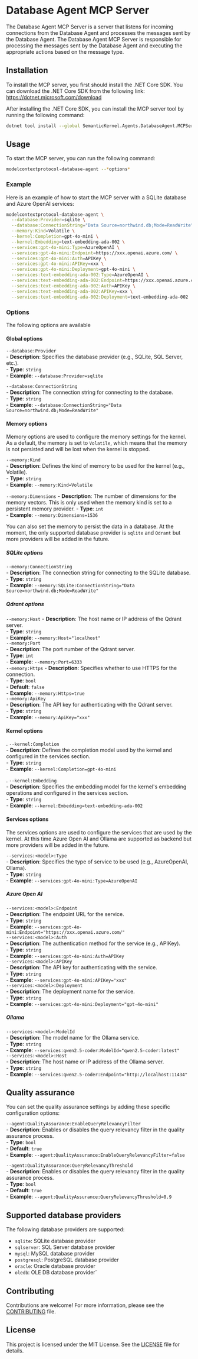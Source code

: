 ﻿# Database Agent MCP Server

The Database Agent MCP Server is a server that listens for incoming connections from the Database Agent and processes the messages sent by the Database Agent. The Database Agent MCP Server is responsible for processing the messages sent by the Database Agent and executing the appropriate actions based on the message type.

## Installation

To install the MCP server, you first should install the .NET Core SDK. 
You can download the .NET Core SDK from the following link: https://dotnet.microsoft.com/download

After installing the .NET Core SDK, you can install the MCP server tool by running the following command:

```bash
dotnet tool install --global SemanticKernel.Agents.DatabaseAgent.MCPServer
```

## Usage

To start the MCP server, you can run the following command:

```bash
modelcontextprotocol-database-agent --*options*
```

### Example

Here is an example of how to start the MCP server with a SQLite database and Azure OpenAI services:

```bash
modelcontextprotocol-database-agent \
  --database:Provider=sqlite \
  --database:ConnectionString="Data Source=northwind.db;Mode=ReadWrite" \
  --memory:Kind=Volatile \
  --kernel:Completion=gpt-4o-mini \
  --kernel:Embedding=text-embedding-ada-002 \
  --services:gpt-4o-mini:Type=AzureOpenAI \
  --services:gpt-4o-mini:Endpoint=https://xxx.openai.azure.com/ \
  --services:gpt-4o-mini:Auth=APIKey \
  --services:gpt-4o-mini:APIKey=xxx \
  --services:gpt-4o-mini:Deployment=gpt-4o-mini \
  --services:text-embedding-ada-002:Type=AzureOpenAI \
  --services:text-embedding-ada-002:Endpoint=https://xxx.openai.azure.com/ \
  --services:text-embedding-ada-002:Auth=APIKey \
  --services:text-embedding-ada-002:APIKey=xxx \
  --services:text-embedding-ada-002:Deployment=text-embedding-ada-002
```

### Options

The following options are available

#### Global options

`--database:Provider`  
    - **Description**: Specifies the database provider (e.g., SQLite, SQL Server, etc.).  
    - **Type**: `string`  
    - **Example**: `--database:Provider=sqlite` 

`--database:ConnectionString`  
    - **Description**: The connection string for connecting to the database.  
    - **Type**: `string`  
    - **Example**: `--database:ConnectionString="Data Source=northwind.db;Mode=ReadWrite"`  

#### Memory options

Memory options are used to configure the memory settings for the kernel. 
As a default, the memory is set to `Volatile`, which means that the memory is not persisted and will be lost when the kernel is stopped.

`--memory:Kind`  
    - **Description**: Defines the kind of memory to be used for the kernel (e.g., Volatile).  
    - **Type**: `string`  
    - **Example**: `--memory:Kind=Volatile`

`--memory:Dimensions`
    - **Description**: The number of dimensions for the memory vectors.  This is only used when the memory kind is set to a persistent memory provider.
    - **Type**: `int`  
    - **Example**: `--memory:Dimensions=1536`  

You can also set the memory to persist the data in a database. At the moment, the only supported database provider is `sqlite` and `Qdrant` but more providers will be added in the future.

##### SQLite options

`--memory:ConnectionString`  
    - **Description**: The connection string for connecting to the SQLite database.  
    - **Type**: `string`  
    - **Example**: `--memory:SQLite:ConnectionString="Data Source=northwind.db;Mode=ReadWrite"`

##### Qdrant options

`--memory:Host`
    - **Description**: The host name or IP address of the Qdrant server.  
    - **Type**: `string`  
    - **Example**: `--memory:Host="localhost"`  
`--memory:Port`  
    - **Description**: The port number of the Qdrant server.  
    - **Type**: `int`  
    - **Example**: `--memory:Port=6333`  
`--memory:Https`
    - **Description**: Specifies whether to use HTTPS for the connection.  
    - **Type**: `bool`  
    - **Default**: `false`  
    - **Example**: `--memory:Https=true`  
`--memory:ApiKey`  
    - **Description**: The API key for authenticating with the Qdrant server.  
    - **Type**: `string`  
    - **Example**: `--memory:ApiKey="xxx"`

#### Kernel options

. `--kernel:Completion`  
    - **Description**: Defines the completion model used by the kernel and configured in the services section.  
    - **Type**: `string`  
    - **Example**: `--kernel:Completion=gpt-4o-mini`  

. `--kernel:Embedding`  
    - **Description**: Specifies the embedding model for the kernel's embedding operations and configured in the services section.  
    - **Type**: `string`  
    - **Example**: `--kernel:Embedding=text-embedding-ada-002`  

#### Services options

The services options are used to configure the services that are used by the kernel. At this time Azure Open AI and Ollama are supported as backend but more providers will be added in the future.

`--services:<model>:Type`  
    - **Description**: Specifies the type of service to be used (e.g., AzureOpenAI, Ollama).  
    - **Type**: `string`  
    - **Example**: `--services:gpt-4o-mini:Type=AzureOpenAI`  

##### Azure Open AI

`--services:<model>:Endpoint`  
    - **Description**: The endpoint URL for the service.  
    - **Type**: `string`  
    - **Example**: `--services:gpt-4o-mini:Endpoint="https://xxx.openai.azure.com/"`  
`--services:<model>:Auth`  
    - **Description**: The authentication method for the service (e.g., APIKey).  
    - **Type**: `string`  
    - **Example**: `--services:gpt-4o-mini:Auth=APIKey`  
`--services:<model>:APIKey`  
    - **Description**: The API key for authenticating with the service.  
    - **Type**: `string`  
    - **Example**: `--services:gpt-4o-mini:APIKey="xxx"`  
`--services:<model>:Deployment`  
    - **Description**: The deployment name for the service.  
    - **Type**: `string`  
    - **Example**: `--services:gpt-4o-mini:Deployment="gpt-4o-mini"`

##### Ollama

`--services:<model>:ModelId`  
    - **Description**: The model name for the Ollama service.  
    - **Type**: `string`  
    - **Example**: `--services:qwen2.5-coder:ModelId="qwen2.5-coder:latest"`  
`--services:<model>:Host`  
    - **Description**: The host name or IP address of the Ollama server.  
    - **Type**: `string`  
    - **Example**: `--services:qwen2.5-coder:Endpoint="http://localhost:11434"`  

## Quality assurance

You can set the quality assurance settings by adding these specific configuration options:

`--agent:QualityAssurance:EnableQueryRelevancyFilter`  
    - **Description**: Enables or disables the query relevancy filter in the quality assurance process.  
    - **Type**: `bool`  
    - **Default**: `true`  
    - **Example**: `--agent:QualityAssurance:EnableQueryRelevancyFilter=false`  
    
`--agent:QualityAssurance:QueryRelevancyThreshold`  
    - **Description**: Enables or disables the query relevancy filter in the quality assurance process.  
    - **Type**: `bool`  
    - **Default**: `true`  
    - **Example**: `--agent:QualityAssurance:QueryRelevancyThreshold=0.9`  

## Supported database providers

The following database providers are supported:

- `sqlite`: SQLite database provider
- `sqlserver`: SQL Server database provider
- `mysql`: MySQL database provider
- `postgresql`: PostgreSQL database provider
- `oracle`: Oracle database provider
- `oledb`: OLE DB database provider`

## Contributing

Contributions are welcome! For more information, please see the [CONTRIBUTING](../../CONTRIBUTING.md) file.

## License

This project is licensed under the MIT License. See the [LICENSE](../../LICENSE.md) file for details.